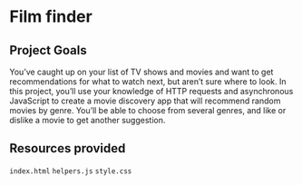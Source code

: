 ﻿# Film finder

## Project Goals
You’ve caught up on your list of TV shows and movies and want to get recommendations for what to watch next, but aren’t sure where to look. In this project, you’ll use your knowledge of HTTP requests and asynchronous JavaScript to create a movie discovery app that will recommend random movies by genre. You’ll be able to choose from several genres, and like or dislike a movie to get another suggestion.

## Resources provided
`index.html`
`helpers.js`
`style.css`